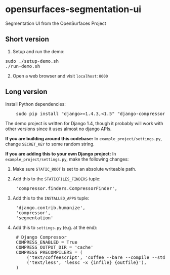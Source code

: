 # opensurfaces-segmentation-ui
Segmentation UI from the OpenSurfaces Project

## Short version
1. Setup and run the demo:
<pre>
sudo ./setup-demo.sh
./run-demo.sh
</pre>

2. Open a web browser and visit `localhost:8000`

## Long version
Install Python dependencies:
<pre>
	sudo pip install "django&gt;=1.4.3,&lt;1.5" "django-compressor&gt;=1.2,&lt;2" "ua-parser&gt;=0.3.2,&lt;0.4"
</pre>

The demo project is written for Django 1.4, though it probably will work with
other versions since it uses almost no django APIs.

<b>If you are building around this codebase:</b>
In `example_project/settings.py`, change `SECRET_KEY` to some
random string.

<b>If you are adding this to your own Django project:</b>
In `example_project/settings.py`, make the following changes:

1. Make sure `STATIC_ROOT` is set to an absolute writeable path.

2. Add this to the `STATICFILES_FINDERS` tuple:
<pre>
	'compressor.finders.CompressorFinder',
</pre>

3. Add this to the `INSTALLED_APPS` tuple:
<pre>
	'django.contrib.humanize',
	'compressor',
	'segmentation'
</pre>

4. Add this to `settings.py` (e.g. at the end):
<pre>
	# Django Compressor
	COMPRESS_ENABLED = True
	COMPRESS_OUTPUT_DIR = 'cache'
	COMPRESS_PRECOMPILERS = (
		('text/coffeescript', 'coffee --bare --compile --stdio'),
		('text/less', 'lessc -x {infile} {outfile}'),
	)
</pre>
